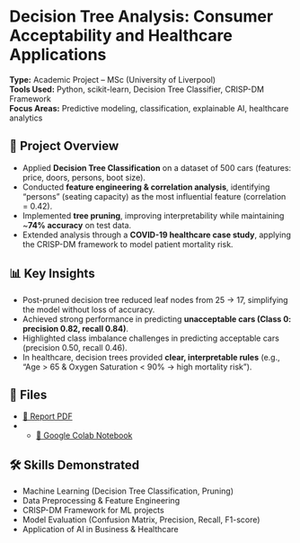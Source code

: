 
# Decision Tree Analysis: Consumer Acceptability and Healthcare Applications  

**Type:** Academic Project – MSc (University of Liverpool)  
**Tools Used:** Python, scikit-learn, Decision Tree Classifier, CRISP-DM Framework  
**Focus Areas:** Predictive modeling, classification, explainable AI, healthcare analytics  

## 📑 Project Overview  
- Applied **Decision Tree Classification** on a dataset of 500 cars (features: price, doors, persons, boot size).  
- Conducted **feature engineering & correlation analysis**, identifying “persons” (seating capacity) as the most influential feature (correlation = 0.42).  
- Implemented **tree pruning**, improving interpretability while maintaining ~**74% accuracy** on test data.  
- Extended analysis through a **COVID-19 healthcare case study**, applying the CRISP-DM framework to model patient mortality risk.  

## 📊 Key Insights  
- Post-pruned decision tree reduced leaf nodes from 25 → 17, simplifying the model without loss of accuracy.  
- Achieved strong performance in predicting **unacceptable cars (Class 0: precision 0.82, recall 0.84)**.  
- Highlighted class imbalance challenges in predicting acceptable cars (precision 0.50, recall 0.46).  
- In healthcare, decision trees provided **clear, interpretable rules** (e.g., “Age > 65 & Oxygen Saturation < 90% → high mortality risk”).  

## 📂 Files  
- [📄 Report PDF](DATA%20MINING%20ASSIGNMENT%20-%201%20.pdf)
- - [📓 Google Colab Notebook](./data_mining_and_ml.ipynb)


## 🛠️ Skills Demonstrated  
- Machine Learning (Decision Tree Classification, Pruning)  
- Data Preprocessing & Feature Engineering  
- CRISP-DM Framework for ML projects  
- Model Evaluation (Confusion Matrix, Precision, Recall, F1-score)  
- Application of AI in Business & Healthcare  
